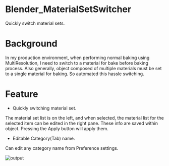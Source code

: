# Blender_MaterialSetSwitcher
Quickly switch material sets.

# Background
In my production environment, when performing normal baking using MultiResolution, I need to switch to a material for bake before baking process.
Also generally, object composed of multiple materials must be set to a single material for baking. So automated this hassle switching.

# Feature

- Quickly switching material set.

The material set list is on the left, and when selected, the material list for the selected item can be edited in the right pane.
These info are saved within object. Pressing the Apply button will apply them.
- Editable Category(Tab) name.
  
Can edit any category name from Preference settings.

![output](https://github.com/emptybraces/Blender_MaterialSetSwitcher/assets/1441835/59c88e8b-6ac0-4765-9ec5-7c1156bd4355)
